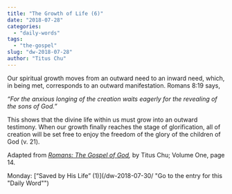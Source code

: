 ```yaml
---
title: "The Growth of Life (6)"
date: "2018-07-28"
categories: 
  - "daily-words"
tags: 
  - "the-gospel"
slug: "dw-2018-07-28"
author: "Titus Chu"
---
```


Our spiritual growth moves from an outward need to an inward need, which, in being met, corresponds to an outward manifestation. Romans 8:19 says,

_“For the anxious longing of the creation waits eagerly for the revealing of the sons of God.”_

This shows that the divine life within us must grow into an outward testimony. When our growth finally reaches the stage of glorification, all of creation will be set free to enjoy the freedom of the glory of the children of God (v. 21).

Adapted from _[Romans: The Gospel of God](/book-romans/ "Go to the listing for this book"),_ by Titus Chu; Volume One, page 14.

Monday: [“Saved by His Life” (1)](/dw-2018-07-30/ "Go to the entry for this "Daily Word"")
